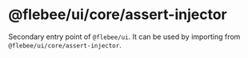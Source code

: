 # @flebee/ui/core/assert-injector

Secondary entry point of `@flebee/ui`. It can be used by importing from `@flebee/ui/core/assert-injector`.
